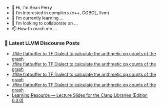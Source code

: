 - 👋 Hi, I’m Sean Perry
- 👀 I’m interested in compilers (c++, COBOL, llvm)
- 🌱 I’m currently learning ...
- 💞️ I’m looking to collaborate on ...
- 📫 How to reach me ...

<!---
s66perry/s66perry is a ✨ special ✨ repository because its `README.md` (this file) appears on your GitHub profile.
You can click the Preview link to take a look at your changes.
--->
### 📕 Latest LLVM Discourse Posts

<!-- DISCOURSE-LLVM:START -->
- [.tflite flatbuffer to TF Dialect to calculate the arithmetic op counts of the graph](https://discourse.llvm.org/t/tflite-flatbuffer-to-tf-dialect-to-calculate-the-arithmetic-op-counts-of-the-graph/85058#post_4)
- [.tflite flatbuffer to TF Dialect to calculate the arithmetic op counts of the graph](https://discourse.llvm.org/t/tflite-flatbuffer-to-tf-dialect-to-calculate-the-arithmetic-op-counts-of-the-graph/85058#post_3)
- [.tflite flatbuffer to TF Dialect to calculate the arithmetic op counts of the graph](https://discourse.llvm.org/t/tflite-flatbuffer-to-tf-dialect-to-calculate-the-arithmetic-op-counts-of-the-graph/85058#post_2)
- [.tflite flatbuffer to TF Dialect to calculate the arithmetic op counts of the graph](https://discourse.llvm.org/t/tflite-flatbuffer-to-tf-dialect-to-calculate-the-arithmetic-op-counts-of-the-graph/85058#post_1)
- [Learning Resource — Lecture Slides for the Clang Libraries &lpar;Edition 0.3.0&rpar;](https://discourse.llvm.org/t/learning-resource-lecture-slides-for-the-clang-libraries-edition-0-3-0/85057#post_1)
<!-- DISCOURSE-LLVM:END -->
